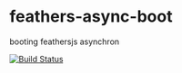 # feathers-async-boot
booting feathersjs asynchron

[![Build Status](https://travis-ci.com/idaho/feathers-async-boot.svg?token=qkuCrnvac4wGsPPzgkeC&branch=master)](https://travis-ci.com/idaho/feathers-async-boot)
